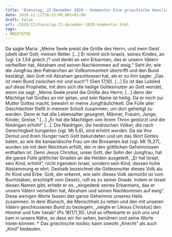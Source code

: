```yaml
---
title: 'Dienstag, 22 Dezember 2020 : Kommentar Eine griechische Homilie aus dem 4. Jh.'
date: 2020-12-21T18:13:00.001+01:00
draft: false
url: /2020/12/dienstag-22-dezember-2020-kommentar.html
tags: 
- MEDITATIO
---
```


Da sagte Maria: „Meine Seele preist die Größe des Herrn, und mein Geist jubelt über Gott, meinen Retter. \[…\] Er nimmt sich Israels, seines Kindes, an (vgl. Lk 1,54 griech.)\* und denkt an sein Erbarmen, das er unsern Vätern verheißen hat, Abraham und seinen Nachkommen auf ewig.“ Seht ihr, wie die Jungfrau den Patriarchen an Vollkommenheit übertrifft und den Bund bestätigt, den Gott mit Abraham geschlossen hat, als er zu ihm sagte: „Das ist mein Bund zwischen mir und euch“? (Gen 17,10). \[…\] Es ist das Loblied auf diese Prophetie, mit dem sich die heilige Gottesmutter an Gott wendet, wenn sie sagt: „Meine Seele preist die Größe des Herrn, \[…\] denn der Mächtige hat Großes an mir getan, und sein Name ist heilig. Da er mich zur Mutter Gottes macht, bewahrt er meine Jungfräulichkeit. Die Fülle aller Geschlechter fließt in meinem Schoß zusammen, um dort geheiligt zu werden. Denn er hat alle Lebensalter gesegnet, Männer, Frauen, Junge, Kinder, Greise.“ \[…\] „Er hat die Mächtigen von ihrem Thron gestürzt und die Niedrigen erhöht“ \[…\]. Die Niedrigen, die heidnischen Völker, die nach Gerechtigkeit hungerten (vgl. Mt 5,6), sind erhöht worden. Da sie ihre Demut und ihren Hunger nach Gott bekundeten und um das Wort Gottes baten, so wie die kanaanäische Frau um die Brosamen bat (vgl. Mt 15,27), wurden sie mit dem Reichtum erfüllt, der in den göttlichen Geheimnissen enthalten ist. Denn Jesus Christus, unser Gott, der Sohn der Jungfrau, hat die ganze Fülle göttlicher Gnaden an die Heiden ausgeteilt. „Er hat Israel, sein Kind, erhöht“, nicht irgendein Israel, sondern sein Kind, dessen hohe Abstammung er ehrt. Deshalb bezeichnet die Gottesmutter dieses Volk als ihr Kind und Erbe. Gott, der erkennt, wie sehr dieses Volk zermürbt ist vom Buchstaben, erschöpft vom Gesetz, ruft es zu seiner Gnade. Indem er Israel diesen Namen gibt, erhebt er es, „eingedenk seines Erbarmens, das er unsern Vätern verheißen hat, Abraham und seinen Nachkommen auf ewig“. Diese wenigen Worte fassen das ganze Geheimnis unseres Heils zusammen. In dem Wunsch, die Menschheit zu retten und den mit unseren Vätern geschlossenen Bund zu besiegeln, „neigte er \[Jesus Christus\] den Himmel und fuhr herab“ (Ps 18(17),10). Und so offenbarte er sich uns und kam in unsere Nähe, so dass wir ihn sehen, berühren und seine Worte hören können. \* Das griechische παιδὸς kann sowohl „Knecht“ als auch „Kind“ bedeuten.